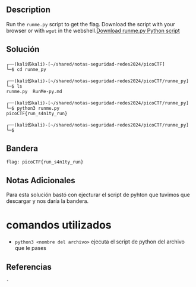 ## Description

Run the `runme.py` script to get the flag. Download the script with your browser or with `wget` in the webshell.[Download runme.py Python script](https://artifacts.picoctf.net/c/34/runme.py)
## Solución
```shell
┌──(kali㉿kali)-[~/shared/notas-seguridad-redes2024/picoCTF]
└─$ cd runme_py 
                                                                                                               
┌──(kali㉿kali)-[~/shared/notas-seguridad-redes2024/picoCTF/runme_py]
└─$ ls
runme.py  RunMe-py.md
                                                                                                               
┌──(kali㉿kali)-[~/shared/notas-seguridad-redes2024/picoCTF/runme_py]
└─$ python3 runme.py          
picoCTF{run_s4n1ty_run}
                                                                                                               
┌──(kali㉿kali)-[~/shared/notas-seguridad-redes2024/picoCTF/runme_py]
└─$ 
```


## Bandera
```shell
flag: picoCTF{run_s4n1ty_run}
```
## Notas Adicionales
Para esta solución bastó con ejecturar el script de pyhton que tuvimos que descargar y nos daría la bandera.
# comandos utilizados
- ``python3 <nombre del archivo>``  ejecuta el script de python del archivo que le pases

## Referencias
	- 